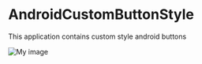# AndroidCustomButtonStyle
This application contains custom style android buttons

![My image](xrayecode.github.com/repository/img/AndroidCustomButtonStyleImage1.png)
